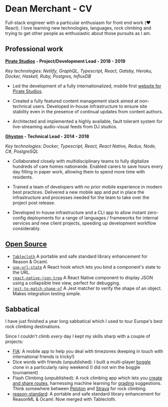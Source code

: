 # Dean Merchant - CV

Full-stack engineer with a particular enthusiasm for front end work (❤️ React). I love learning new technologies, languages, rock climbing and trying to get other people as enthusiastic about those pursuits as I am.

## Professional work

**[Pirate Studios](https://www.piratestudios.co/en-de) - Project/Development Lead - 2018 - 2019**

_Key technologies: Netlify, GraphQL, Typescript, React, Gatsby, Heroku, Docker, Haskell, Ruby, Postgres, InfluxDB_

- Led the development of a fully internationalized, mobile first [website for Pirate Studios](https://pirate.com/en/).

- Created a fully featured content management stack aimed at non-technical users. Developed in-house infrastructure to ensure site stability even in the presence of continual updates from content authors.

- Architected and implemented a highly available, fault tolerant system for live-streaming audio-visual feeds from DJ studios.

**[Ghyston](https://www.ghyston.com) - Technical Lead - 2014 - 2018**

_Key technologies: Docker, Typescript, React, React Native, Redux, Node, C#, PostgreSQL_

- Collaborated closely with multidisciplinary teams to fully digitalize hundreds of care homes nationwide. Enabled carers to save hours every day filling in paper work, allowing them to spend more time with residents. 

- Trained a team of developers with no prior mobile experience in modern best practices. Delivered a new mobile app and put in place the infrastructure and processes needed for the team to take over the project post release.

- Developed in-house infrastructure and a CLI app to allow instant zero-config deployments for a range of languages / frameworks for internal services and new client projects, speeding up development workflow considerably.

## [Open Source](https://github.com/Dean177)

- [`Tablecloth`](https://github.com/darklang/tablecloth) A portable and safe standard library enhancement for Reason & Ocaml. 
- [`use-url-state`](https://github.com/dean177/use-url-state) A React hook which lets you bind a component's state to the URL. 
- [`react-native-json-tree`](https://github.com/Dean177/react-native-json-tree) A React Native component to display JSON using a collapsible tree view, perfect for debugging.
- [`jest-to-match-shape-of`](https://github.com/Dean177/jest-to-match-shape-of) A Jest matcher to verify the shape of an object. Makes integration testing simple.

## Sabbatical

I have just finished a year long sabbatical which I used to tour Europe's best rock climbing destinations.

Since I couldn't climb _every_ day I kept my skills sharp with a couple of projects:

- [FIA](https://figureit.app): A mobile app to help you deal with timezones (keeping in touch with international friends is tricky!)
- Dice words with friends (unpublished): I built a multi-player [boggle](https://en.wikipedia.org/wiki/Boggle) clone in a particularly rainy weekend (I did not win the boggle tournament)
- Flash Climbing (unpublished): A rock climbing app which lets you [create and share routes](https://www.instagram.com/p/B_5x0BuDx55/?utm_source=ig_web_copy_link), harnessing machine learning for [grading](https://en.wikipedia.org/wiki/Grade_(climbing)) suggestions. Think somewhere between [Peloton](https://www.onepeloton.co.uk) and [Strava](https://www.strava.com) for rock climbing.  
- [reason-standard](https://github.com/dean177/reason-standard): A portable and safe standard library enhancement for ReasonML & Ocaml. Now merged with Tablecloth.

